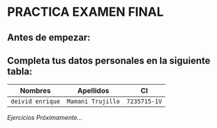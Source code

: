 # PRACTICA EXAMEN FINAL
## Antes de empezar:
Completa tus datos personales en la siguiente tabla:
-------------------------
| Nombres  | Apellidos  | CI   |
| -------- | ---------- | ---- |
| `deivid enrique` | `Mamani Trujillo` | `7235715-1V` |

*Ejercicios Próximamente...*